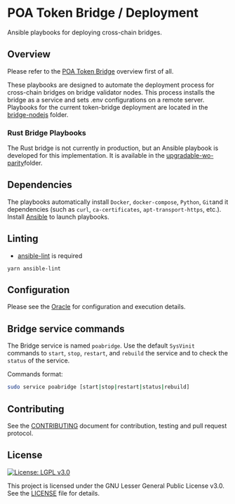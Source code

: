 # POA Token Bridge / Deployment
Ansible playbooks for deploying cross-chain bridges.

## Overview
Please refer to the [POA Token Bridge](../README.md) overview first of all.

These playbooks are designed to automate the deployment process for cross-chain bridges on bridge validator nodes. This process installs the bridge as a service and sets .env configurations on a remote server. Playbooks for the current token-bridge deployment are located in the [bridge-nodejs](bridge-nodejs) folder.


### Rust Bridge Playbooks

The Rust bridge is not currently in production, but an Ansible playbook is developed for this implementation. It is available in the [upgradable-wo-parity](upgradable-wo-parity)folder. 

## Dependencies

The playbooks automatically install `Docker`, `docker-compose`, `Python`, `Git`and it dependencies (such as `curl`, `ca-certificates`, `apt-transport-https`, etc.). Install [Ansible](https://docs.ansible.com/ansible/latest/installation_guide/intro_installation.html) to launch playbooks.

## Linting

- [ansible-lint](https://github.com/ansible/ansible-lint) is required

`yarn ansible-lint`

## Configuration

Please see the [Oracle](../oracle/README.md) for configuration and execution details. 

## Bridge service commands

The Bridge service is named `poabridge`. Use the default `SysVinit` commands to `start`, `stop`, `restart`, and `rebuild` the service and to check the `status` of the service. 

Commands format:
```bash
sudo service poabridge [start|stop|restart|status|rebuild]
```

## Contributing

See the [CONTRIBUTING](../CONTRIBUTING.md) document for contribution, testing and pull request protocol.

## License

[![License: LGPL v3.0](https://img.shields.io/badge/License-LGPL%20v3-blue.svg)](https://www.gnu.org/licenses/lgpl-3.0)

This project is licensed under the GNU Lesser General Public License v3.0. See the [LICENSE](../LICENSE) file for details.


